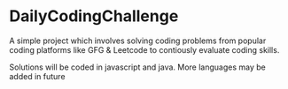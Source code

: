 # DailyCodingChallenge
A simple project which involves solving coding problems from popular coding platforms like GFG &amp; Leetcode to contiously evaluate coding skills.

Solutions will be coded in javascript and java. More languages may be added in future
